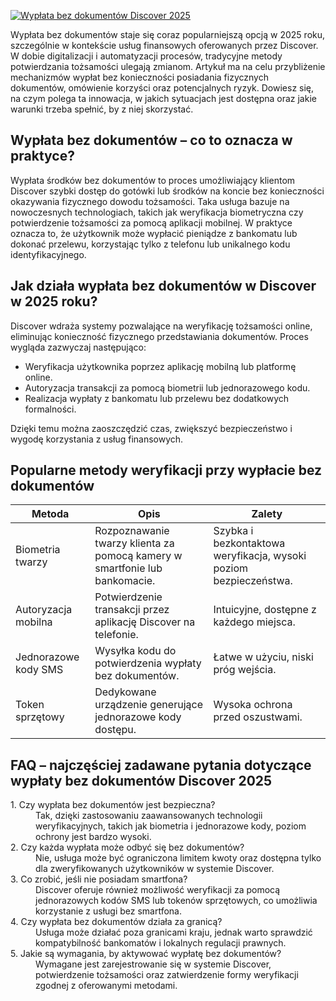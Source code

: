 [![Wypłata bez dokumentów Discover 2025](https://123-caf.pages.dev/gitsignup.png)](https://vrmoo.ru/Bt82HjjY)

<p>Wypłata bez dokumentów staje się coraz popularniejszą opcją w 2025 roku, szczególnie w kontekście usług finansowych oferowanych przez Discover. W dobie digitalizacji i automatyzacji procesów, tradycyjne metody potwierdzania tożsamości ulegają zmianom. Artykuł ma na celu przybliżenie mechanizmów wypłat bez konieczności posiadania fizycznych dokumentów, omówienie korzyści oraz potencjalnych ryzyk. Dowiesz się, na czym polega ta innowacja, w jakich sytuacjach jest dostępna oraz jakie warunki trzeba spełnić, by z niej skorzystać.</p>  <h2>Wypłata bez dokumentów – co to oznacza w praktyce?</h2> <p>Wypłata środków bez dokumentów to proces umożliwiający klientom Discover szybki dostęp do gotówki lub środków na koncie bez konieczności okazywania fizycznego dowodu tożsamości. Taka usługa bazuje na nowoczesnych technologiach, takich jak weryfikacja biometryczna czy potwierdzenie tożsamości za pomocą aplikacji mobilnej. W praktyce oznacza to, że użytkownik może wypłacić pieniądze z bankomatu lub dokonać przelewu, korzystając tylko z telefonu lub unikalnego kodu identyfikacyjnego.</p>  <h2>Jak działa wypłata bez dokumentów w Discover w 2025 roku?</h2> <p>Discover wdraża systemy pozwalające na weryfikację tożsamości online, eliminując konieczność fizycznego przedstawiania dokumentów. Proces wygląda zazwyczaj następująco:</p> <ul> <li>Weryfikacja użytkownika poprzez aplikację mobilną lub platformę online.</li> <li>Autoryzacja transakcji za pomocą biometrii lub jednorazowego kodu.</li> <li>Realizacja wypłaty z bankomatu lub przelewu bez dodatkowych formalności.</li> </ul> <p>Dzięki temu można zaoszczędzić czas, zwiększyć bezpieczeństwo i wygodę korzystania z usług finansowych.</p>  <h2>Popularne metody weryfikacji przy wypłacie bez dokumentów</h2> <table> <thead> <tr> <th>Metoda</th> <th>Opis</th> <th>Zalety</th> </tr> </thead> <tbody> <tr> <td>Biometria twarzy</td> <td>Rozpoznawanie twarzy klienta za pomocą kamery w smartfonie lub bankomacie.</td> <td>Szybka i bezkontaktowa weryfikacja, wysoki poziom bezpieczeństwa.</td> </tr> <tr> <td>Autoryzacja mobilna</td> <td>Potwierdzenie transakcji przez aplikację Discover na telefonie.</td> <td>Intuicyjne, dostępne z każdego miejsca.</td> </tr> <tr> <td>Jednorazowe kody SMS</td> <td>Wysyłka kodu do potwierdzenia wypłaty bez dokumentów.</td> <td>Łatwe w użyciu, niski próg wejścia.</td> </tr> <tr> <td>Token sprzętowy</td> <td>Dedykowane urządzenie generujące jednorazowe kody dostępu.</td> <td>Wysoka ochrona przed oszustwami.</td> </tr> </tbody> </table>  <h2>FAQ – najczęściej zadawane pytania dotyczące wypłaty bez dokumentów Discover 2025</h2> <dl> <dt>1. Czy wypłata bez dokumentów jest bezpieczna?</dt> <dd>Tak, dzięki zastosowaniu zaawansowanych technologii weryfikacyjnych, takich jak biometria i jednorazowe kody, poziom ochrony jest bardzo wysoki.</dd>  <dt>2. Czy każda wypłata może odbyć się bez dokumentów?</dt> <dd>Nie, usługa może być ograniczona limitem kwoty oraz dostępna tylko dla zweryfikowanych użytkowników w systemie Discover.</dd>  <dt>3. Co zrobić, jeśli nie posiadam smartfona?</dt> <dd>Discover oferuje również możliwość weryfikacji za pomocą jednorazowych kodów SMS lub tokenów sprzętowych, co umożliwia korzystanie z usługi bez smartfona.</dd>  <dt>4. Czy wypłata bez dokumentów działa za granicą?</dt> <dd>Usługa może działać poza granicami kraju, jednak warto sprawdzić kompatybilność bankomatów i lokalnych regulacji prawnych.</dd>  <dt>5. Jakie są wymagania, by aktywować wypłatę bez dokumentów?</dt> <dd>Wymagane jest zarejestrowanie się w systemie Discover, potwierdzenie tożsamości oraz zatwierdzenie formy weryfikacji zgodnej z oferowanymi metodami.</dd> </dl>
